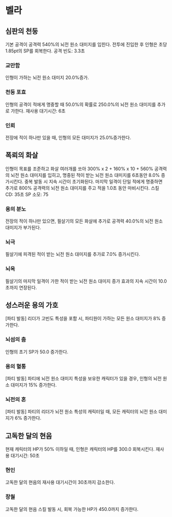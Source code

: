 # 벨라

## 심판의 천둥

기본 공격이 공격력 540%의 뇌전 원소 대미지를 입힌다. 전투에 진입한 후 인형은 초당 1.85pt의 SP를 회복한다.
공격 빈도: 3.3초

### 교만함

인형이 가하는 뇌전 원소 대미지 20.0%증가.

### 천둥 포효

인형의 공격이 적에게 명중할 때 50.0%의 확률로 250.0%의 뇌전 원소 대미지를 추가로 가한다. 재사용 대기시간: 6초

### 인뢰

전장에 적이 하나만 있을 때, 인형의 모든 대미지가 25.0%증가한다.

## 폭뢰의 화살

인형이 목표를 조준하고 화살 여러개를 쏘아 300% x 2 + 160% x 10 + 560% 공격력의 뇌전 원소 대미지를 입히고, 명중된 적이 받는 뇌전 원소 대미지를 6초동안 8.0% 증가시킨다. 중복 발동 시 지속 시간이 초기화된다. 마지막 일격이 단일 적에게 명중하면 추가로 800% 공격력의 뇌전 원소 대미지를 주고 적을 1.0초 동안 마비시킨다.
스킬 CD: 35초
SP 소모: 75

### 용의 분노

전장의 적이 하나만 있으면, 필살기의 모든 화살에 추가로 공격력 40.0%의 뇌전 원소 대미지가 부가된다.

### 뇌극

필살기에 피격된 적이 받는 뇌전 원소 대미지를 추가로 7.0% 증가시킨다.

### 뇌옥

필살기의 마지막 일격이 가한 적이 받는 뇌전 원소 대미지 증가 효과의 지속 시간이 10.0초까지 연장된다.

## 성스러운 용의 가호

[파티 발동] 리더가 고빈도 특성을 포함 시, 파티원이 가하는 모든 원소 대미지가 8% 증가한다.

### 뇌섬의 춤

인형의 초기 SP가 50.0 증가한다.

### 용의 혈통

[파티 발동] 파티에 뇌전 원소 대미지 특성을 보유한 캐릭터가 있을 경우, 인형의 뇌전 원소 대미지가 15% 증가한다.

### 뇌전의 혼

[파티 발동] 파티의 리더가 뇌전 원소 특성의 캐릭터일 때, 모든 캐릭터의 뇌전 원소 대미지가 6% 증가한다.

## 고독한 달의 현음

현재 캐릭터의 HP가 50% 이하일 때, 인형은 캐릭터의 HP를 300.0 회복시킨다. 재사용 대기시간: 50초

### 현인

고독한 달의 현음의 재사용 대기시간이 30초까지 감소한다.

### 창월

고독한 달의 현음 스킬 발동 시, 회복 가능한 HP가 450.0까지 증가한다.
